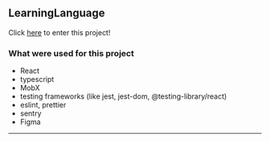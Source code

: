 ## LearningLanguage

Click [here](https://learninglanguage.netlify.app/) to enter this project!

### What were used for this project

- React
- typescript
- MobX
- testing frameworks (like jest, jest-dom, @testing-library/react)
- eslint, prettier
- sentry
- Figma

---
